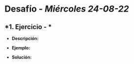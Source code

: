# Desafío - *Miércoles 24-08-22*

## *1. Ejercicio - *

- **Descripción:** 

- **Ejemplo:**


- **Solución:**
```javascript

```
